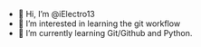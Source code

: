 - 👋 Hi, I’m @iElectro13
- 👀 I’m interested in learning the git workflow
- 🌱 I’m currently learning Git/Github and Python.
